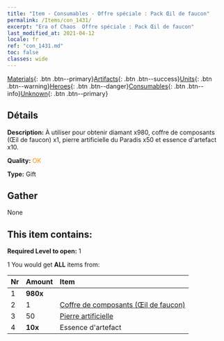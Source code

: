 ```yaml
---
title: "Item - Consumables - Offre spéciale : Pack Œil de faucon"
permalink: /Items/con_1431/
excerpt: "Era of Chaos  Offre spéciale : Pack Œil de faucon"
last_modified_at: 2021-04-12
locale: fr
ref: "con_1431.md"
toc: false
classes: wide
---
```

 [Materials](/fr/Items/){: .btn .btn--primary}[Artifacts](/fr/Items/Artifacts/){: .btn .btn--success}[Units](/fr/Items/Units/){: .btn .btn--warning}[Heroes](/fr/Items/Heroes/){: .btn .btn--danger}[Consumables](/fr/Items/Consumables/){: .btn .btn--info}[Unknown](/fr/Items/Unknown/){: .btn .btn--primary}

## Détails
 **Description:** À utiliser pour obtenir diamant x980, coffre de composants (Œil de faucon) x1, pierre artificielle du Paradis x50 et essence d'artefact x10.

 **Quality:** <span style="color: #FF8C00">OK</span>

 **Type:** Gift

## Gather

  None

## This item contains:

 **Required Level to open:** 1

 1 You would get **ALL** items  from:

  | Nr | Amount |     Item    |
  |:---|:-------|:------------|
  | 1 |  **980x** | <i class="fas fa-gem"/> |  | 
  | 2 | 1 | [Coffre de composants (Œil de faucon)](/fr/Items/con_1349/) | 
  | 3 | 50 | [Pierre artificielle](/fr/Items/art_188/) | 
  | 4 |  **10x** | Essence d'artefact |  | 
